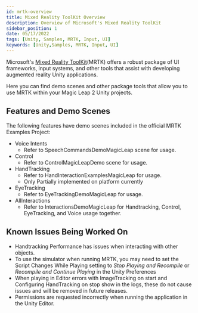 ```yaml
---
id: mrtk-overview
title: Mixed Reality ToolKit Overview
description: Overview of Microsoft's Mixed Reality ToolKit
sidebar_position: 1
date: 05/17/2022
tags: [Unity, Samples, MRTK, Input, UI]
keywords: [Unity,Samples, MRTK, Input, UI]
---
```


Microsoft's [Mixed Reality ToolKit](https://docs.microsoft.com/en-us/windows/mixed-reality/mrtk-unity/?view=mrtkunity-2021-05)(MRTK) offers a robust package of UI frameworks, input systems, and other tools that assist with developing augmented reality Unity applications.

Here you can find demo scenes and other package tools that allow you to use MRTK within your Magic Leap 2 Unity projects.

## Features and Demo Scenes

The following features have demo scenes included in the official MRTK Examples Project:

- Voice Intents
  - Refer to SpeechCommandsDemoMagicLeap scene for usage.
- Control
  - Refer to ControlMagicLeapDemo scene for usage.
- HandTracking
  - Refer to HandInteractionExamplesMagicLeap for usage.
  - Only Partially implemented on platform currently
- EyeTracking
  - Refer to EyeTrackingDemoMagicLeap for usage.
- AllInteractions
  - Refer to InteractionsDemoMagicLeap for Handtracking, Control, EyeTracking, and Voice usage together.

## Known Issues Being Worked On

- Handtracking Performance has issues when interacting with other objects.
- To use the simulator when running MRTK, you may need to set the Script Changes While Playing setting to *Stop Playing and Recompile* or *Recompile and Continue Playing* in the Unity Preferences
- When playing in Editor errors with ImageTracking on start and Configuring HandTracking on stop show in the logs, these do not cause issues and will be removed in future releases.
- Permissions are requested incorrectly when running the application in the Unity Editor.
